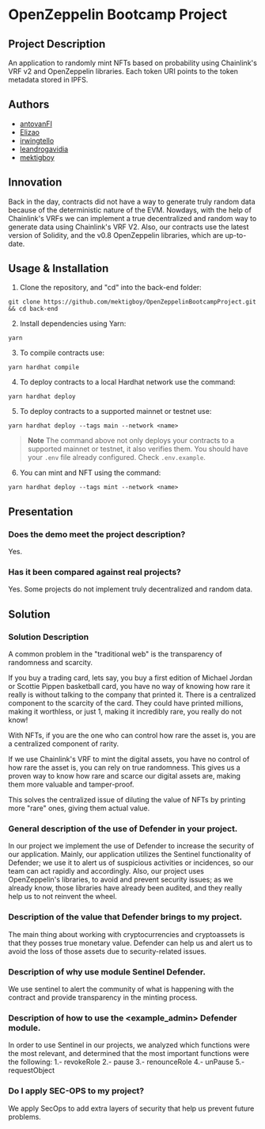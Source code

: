 # OpenZeppelin Bootcamp Project

## Project Description

An application to randomly mint NFTs based on probability using Chainlink's VRF v2 and OpenZeppelin libraries.
Each token URI points to the token metadata stored in IPFS.

## Authors

- [antovanFI](https://github.com/antovanFI)
- [Elizao](https://github.com/Elizao)
- [irwingtello](https://github.com/irwingtello)
- [leandrogavidia](https://github.com/leandrogavidia)
- [mektigboy](https://github.com/mektigboy)

## Innovation

Back in the day, contracts did not have a way to generate truly random data because of the deterministic nature of the EVM.
Nowdays, with the help of Chainlink's VRFs we can implement a true decentralized and random way to generate data using Chainlink's VRF V2.
Also, our contracts use the latest version of Solidity, and the v0.8 OpenZeppelin libraries, which are up-to-date.

## Usage & Installation

1. Clone the repository, and "cd" into the back-end folder:

```
git clone https://github.com/mektigboy/OpenZeppelinBootcampProject.git && cd back-end
```

2. Install dependencies using Yarn:

```
yarn
```

3. To compile contracts use:

```
yarn hardhat compile
```

4. To deploy contracts to a local Hardhat network use the command:

```
yarn hardhat deploy
```

5. To deploy contracts to a supported mainnet or testnet use:

```
yarn hardhat deploy --tags main --network <name>
```

> **Note**
> The command above not only deploys your contracts to a supported mainnet or testnet, it also verifies them.
> You should have your `.env` file already configured. Check `.env.example`.

6. You can mint and NFT using the command:

```
yarn hardhat deploy --tags mint --network <name>
```

## Presentation

### Does the demo meet the project description?

Yes.

### Has it been compared against real projects?

Yes. Some projects do not implement truly decentralized and random data.

## Solution

### Solution Description

A common problem in the "traditional web" is the transparency of randomness and scarcity.

If you buy a trading card, lets say, you buy a first edition of Michael Jordan or Scottie Pippen basketball card, you have no way of knowing how rare it really is without talking to the company that printed it. There is a centralized component to the scarcity of the card. They could have printed millions, making it worthless, or just 1, making it incredibly rare, you really do not know!

With NFTs, if you are the one who can control how rare the asset is, you are a centralized component of rarity.

If we use Chainlink's VRF to mint the digital assets, you have no control of how rare the asset is, you can rely on true randomness. This gives us a proven way to know how rare and scarce our digital assets are, making them more valuable and tamper-proof.

This solves the centralized issue of diluting the value of NFTs by printing more "rare" ones, giving them actual value.

### General description of the use of Defender in your project.

In our project we implement the use of Defender to increase the security of our application.
Mainly, our application utilizes the Sentinel functionality of Defender; we use it to alert us of suspicious activities or incidences, so our team can act rapidly and accordingly.
Also, our project uses OpenZeppelin's libraries, to avoid and prevent security issues; as we already know, those libraries have already been audited, and they really help us to not reinvent the wheel.

### Description of the value that Defender brings to my project.

The main thing about working with cryptocurrencies and cryptoassets is that they posses true monetary value.
Defender can help us and alert us to avoid the loss of those assets due to security-related issues.

### Description of why use module Sentinel Defender.

We use sentinel to alert the community of what is happening with the contract and provide transparency in the minting process.

### Description of how to use the <example_admin> Defender module.

In order to use Sentinel in our projects, we analyzed which functions were the most relevant, and determined that the most important functions were the following:
1.- revokeRole
2.- pause
3.- renounceRole
4.- unPause
5.- requestObject

### Do I apply SEC-OPS to my project?

We apply SecOps to add extra layers of security that help us prevent future problems.
